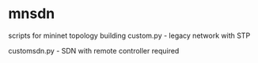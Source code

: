 # mnsdn
scripts for mininet topology building
custom.py - legacy network with STP

customsdn.py - SDN with remote controller required
